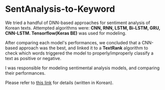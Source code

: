 # SentAnalysis-to-Keyword

We tried a handful of DNN-based approaches for sentiment analysis of Korean texts. Attempted algorithms were: **CNN, RNN, LSTM, Bi-LSTM, GRU, CNN-LSTM. Tensorflow(Keras BE)** was used for modeling.

After comparing each model's performances, we concluded that a CNN-based approach was the best, and linked it to a **TextRank** algorithm to check which words triggered the model to properly/improperly classify a text as positive or negative.

I was responsible for modeling sentimental analysis models, and comparing their performances.  

Please refer to [this link](https://www.notion.so/nokomon/135326646beb4ccaa3ecbb27b1fdee42) for details (written in Korean).

